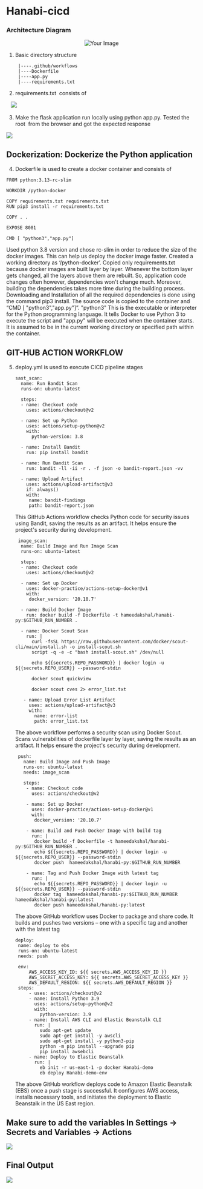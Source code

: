 # Hanabi-cicd

### Architecture Diagram 

  <div align="center">
  <p>
    <img src="https://lh7-us.googleusercontent.com/P5vpgCLKNNOoB7GLhGXN7boxRuXs9hTMnRNrjhaLBcmDWUaUl6uH9RICdkvKlQqB-QY80ByCB3AWYPX9oIeaiS6VyFj4UMdJl73QUeMOHuUQbKwMkTOLWJGsD2OKJQW2QGV9uFbwOKMHEPK2qzi-wCk" alt="Your Image">
  </p>
</div>


1. Basic directory structure
     
        |----.github/workflows
        |----Dockerfile
        |----app.py
        |----requirements.txt

3. requirements.txt  consists of

   ![](https://lh5.googleusercontent.com/OORtoO5gw-9Ytl6ST2h4qnRC9MGaldONxdtCvH9O5iL11HPc4PXWIJDqZdU8rXpmNXowtEWYpQMNdf5zAUelHySFT-9vqzcP12uD4QnQkRvSK6I-H3GcQV2XGCa_kxERd3yswlwj5Fe8B84LCSk_iZHVYz8mUBjWNRMRoL9oRrhJ3ROnd_5CpTR2J6qvkQ)

3. Make the flask application run locally using python app.py. Tested the root  from the browser and got the expected response

  ![](https://lh7-us.googleusercontent.com/Gq4h4HG6uONROLVWJmisDtlD4lBqmgLF9CEVpQ_WHB5N-Mfd0Ir1TFqn3nmjqsogCmHVY8CmnYs0P--hQUghhH53aBUObyV05eU1YlXB7dk-Vi87D1xeI9fJ78vmDBItb6JwecXibWPbcmBNeGjGd6M)

## Dockerization: Dockerize the Python application
4. Dockerfile is used to create a docker container and consists of 
```
FROM python:3.13-rc-slim

WORKDIR /python-docker

COPY requirements.txt requirements.txt
RUN pip3 install -r requirements.txt

COPY . .

EXPOSE 8081

CMD [ "python3","app.py"]
```
Used python 3.8 version and chose rc-slim in order to reduce the size of the docker images. This can help us deploy the docker image faster. Created a working directory as ‘/python-docker’. Copied only requirements.txt because docker images are built layer by layer. Whenever the bottom layer gets changed, all the layers above them are rebuilt. So, application code changes often however, dependencies won't change much. Moreover, building the dependencies takes more time during the building process. Downloading and Installation of all the required dependencies is done using the command pip3 install. The source code is copied to the container and “CMD \[ "python3","app.py"]”. "python3" This is the executable or interpreter for the Python programming language. It tells Docker to use Python 3 to execute the script and "app.py" will be executed when the container starts. It is assumed to be in the current working directory or specified path within the container.

## GIT-HUB ACTION WORKFLOW
5. deploy.yml is used to execute CICD pipeline stages
   ```
   sast_scan:
     name: Run Bandit Scan
     runs-on: ubuntu-latest
  
     steps:
     - name: Checkout code
       uses: actions/checkout@v2
  
     - name: Set up Python
       uses: actions/setup-python@v2
       with:
         python-version: 3.8
  
     - name: Install Bandit
       run: pip install bandit
  
     - name: Run Bandit Scan
       run: bandit -ll -ii -r . -f json -o bandit-report.json -vv
  
     - name: Upload Artifact
       uses: actions/upload-artifact@v3
       if: always()
       with:
        name: bandit-findings
        path: bandit-report.json
   ```
   This GitHub Actions workflow checks Python code for security issues using Bandit, saving the results as an artifact. It helps ensure the project's security during development.

   ```
    image_scan:
     name: Build Image and Run Image Scan
     runs-on: ubuntu-latest
  
     steps:
     - name: Checkout code
       uses: actions/checkout@v2
  
     - name: Set up Docker
       uses: docker-practice/actions-setup-docker@v1
       with:
        docker_version: '20.10.7'
  
     - name: Build Docker Image
       run: docker build -f Dockerfile -t hameedakshal/hanabi-py:$GITHUB_RUN_NUMBER .
  
     - name: Docker Scout Scan
       run: |
         curl -fsSL https://raw.githubusercontent.com/docker/scout-cli/main/install.sh -o install-scout.sh
         script -q -e -c "bash install-scout.sh" /dev/null
  
         echo ${{secrets.REPO_PASSWORD}} | docker login -u ${{secrets.REPO_USER}} --password-stdin
  
         docker scout quickview
          
         docker scout cves 2> error_list.txt
  
      - name: Upload Error List Artifact
        uses: actions/upload-artifact@v3
        with:
          name: error-list
          path: error_list.txt

   ```
   The above workflow performs a security scan using Docker Scout. Scans vulnerabilities of dockerfile layer by layer, saving the results as an artifact. It helps ensure the project's security during development.

   ```
    push:
      name: Build Image and Push Image 
      runs-on: ubuntu-latest
      needs: image_scan
    
      steps:
       - name: Checkout code
         uses: actions/checkout@v2
    
       - name: Set up Docker
         uses: docker-practice/actions-setup-docker@v1
         with:
          docker_version: '20.10.7'
    
       - name: Build and Push Docker Image with build tag
         run: |
          docker build -f Dockerfile -t hameedakshal/hanabi-py:$GITHUB_RUN_NUMBER .
          echo ${{secrets.REPO_PASSWORD}} | docker login -u ${{secrets.REPO_USER}} --password-stdin
          docker push  hameedakshal/hanabi-py:$GITHUB_RUN_NUMBER
         
       - name: Tag and Push Docker Image with latest tag
         run: |
          echo ${{secrets.REPO_PASSWORD}} | docker login -u ${{secrets.REPO_USER}} --password-stdin
          docker tag  hameedakshal/hanabi-py:$GITHUB_RUN_NUMBER hameedakshal/hanabi-py:latest
          docker push hameedakshal/hanabi-py:latest

   ```
   The above GitHub workflow uses Docker to package and share code. It builds and pushes two versions – one with a specific tag and another with the latest tag

   ```
   deploy:
    name: deploy to ebs
    runs-on: ubuntu-latest
    needs: push
  
    env:
        AWS_ACCESS_KEY_ID: ${{ secrets.AWS_ACCESS_KEY_ID }}
        AWS_SECRET_ACCESS_KEY: ${{ secrets.AWS_SECRET_ACCESS_KEY }}
        AWS_DEFAULT_REGION: ${{ secrets.AWS_DEFAULT_REGION }}
    steps:
        - uses: actions/checkout@v2
        - name: Install Python 3.9
          uses: actions/setup-python@v2
          with:
            python-version: 3.9
        - name: Install AWS CLI and Elastic Beanstalk CLI
          run: |
            sudo apt-get update
            sudo apt-get install -y awscli
            sudo apt-get install -y python3-pip
            python -m pip install --upgrade pip
            pip install awsebcli
        - name: Deploy to Elastic Beanstalk
          run: |
            eb init -r us-east-1 -p docker Hanabi-demo
            eb deploy Hanabi-demo-env 
   ```
   The above GitHub workflow deploys code to Amazon Elastic Beanstalk (EBS) once a push stage is successful. It configures AWS access, installs necessary tools, and initiates the deployment to Elastic Beanstalk in the US East region.

## Make sure to add the variables In Settings -> Secrets and Variables -> Actions
  ![](https://lh7-us.googleusercontent.com/ZHNIKjipWya7GVyBfKtiNxI3VgnBBQdZyYIDmC2DNl16Ip8FnAY3Vn6nywofCSIWGh2-C4z-UKVZ-uDssMfqYxaHdYQ-YydDwmlA2HKdMGJZB7IhX6t5wgNA9TstNsyREv-AO_GpZQ01cARSNSmasSY)
## Final Output
  ![](https://lh7-us.googleusercontent.com/CkcHcUg7S2qmkmKdVUTEwkbJGqNs8FalqvSnwVu9lgTrmEKcRRIGUc5ZpyHMBMWU_cdcxQw-v62WN70uIhE6pr1r3f_8isBORz2hGEowMPsGC6bevnhmce3xA_xuHcIIwwSnqFYKt0TcHGAuyc5HVGY)

